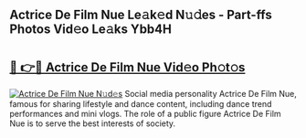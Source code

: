 ## Actrice De Film Nue Le𝚊k𝚎d N𝚞𝚍es - Part-ffs Photos Vid𝚎o Le𝚊ks Ybb4H

# <h2><a href="http://fb33cw.evod.top/?m=Actrice+De+Film+Nue">🔗 👉🔴 Actrice De Film Nue Vid𝚎o Ph𝚘t𝚘s</a></h2>

[![Actrice De Film Nue N𝚞d𝚎s](https://i.imgur.com/8V9OHl7.gif)](http://fb33cw.evod.top/?m=Actrice+De+Film+Nue)
Social media personality Actrice De Film Nue, famous for sharing lifestyle and dance content, including dance trend performances and mini vlogs. The role of a public figure Actrice De Film Nue is to serve the best interests of society. 
